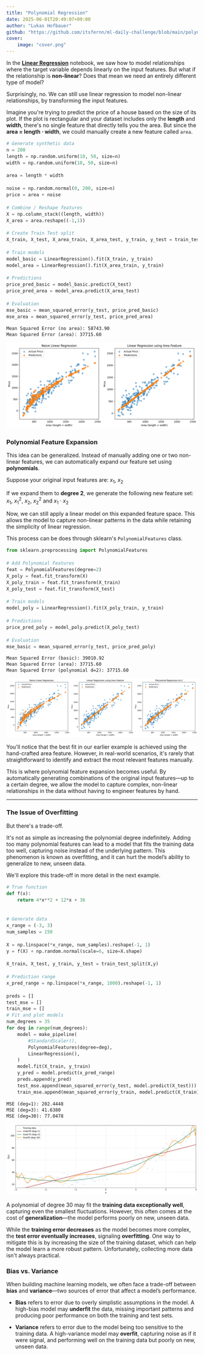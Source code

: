 ```yaml
---
title: "Polynomial Regression"
date: 2025-06-01T20:49:07+09:00
author: "Lukas Hofbauer"
github: "https://github.com/itsfernn/ml-daily-challenge/blob/main/polynomial-regression/polynomial-regression.ipynb"
cover:
    image: "cover.png"
---
```

In the [**Linear Regression**](linear-regression) notebook, we saw how to model relationships where the target variable depends linearly on the input features. But what if the relationship is **non-linear**? Does that mean we need an entirely different type of model?

Surprisingly, no. We can still use linear regression to model non-linear relationships, by transforming the input features.


Imagine you're trying to predict the price of a house based on the size of its plot. If the plot is rectangular and your dataset includes only the **length** and **width**, there's no single feature that directly tells you the area. But since the **area = length $\cdot$ width**, we could manually create a new feature called `area`.


```python
# Generate synthetic data
n = 200
length = np.random.uniform(10, 50, size=n)
width = np.random.uniform(10, 50, size=n)

area = length * width

noise = np.random.normal(0, 200, size=n)
price = area + noise

# Combine / Reshape features
X = np.column_stack((length, width))
X_area = area.reshape((-1,1))

# Create Train Test split
X_train, X_test, X_area_train, X_area_test, y_train, y_test = train_test_split(X, X_area, price)

# Train models
model_basic = LinearRegression().fit(X_train, y_train)
model_area = LinearRegression().fit(X_area_train, y_train)

# Predictions
price_pred_basic = model_basic.predict(X_test)
price_pred_area = model_area.predict(X_area_test)

# Evaluation
mse_basic = mean_squared_error(y_test, price_pred_basic)
mse_area = mean_squared_error(y_test, price_pred_area)
```

    Mean Squared Error (no area): 58743.90
    Mean Squared Error (area): 37715.60


![png](output_2_0.png)



### Polynomial Feature Expansion
This idea can be generalized. Instead of manually adding one or two non-linear features, we can automatically expand our feature set using **polynomials**.

Suppose your original input features are: $x_1$, $x_2$

If we expand them to **degree 2**, we generate the following new feature set: $x_1$, $x_1^2$, $x_2$, $x_2^2$ and $x_1 \cdot x_2$

Now, we can still apply a linear model on this expanded feature space. This allows the model to capture non-linear patterns in the data while retaining the simplicity of linear regression.

This process can be does through sklearn's `PolynomialFeatures` class.


```python
from sklearn.preprocessing import PolynomialFeatures

# Add Polynomial Features
feat = PolynomialFeatures(degree=2)
X_poly = feat.fit_transform(X)
X_poly_train = feat.fit_transform(X_train)
X_poly_test = feat.fit_transform(X_test)

# Train models
model_poly = LinearRegression().fit(X_poly_train, y_train)

# Predictions
price_pred_poly = model_poly.predict(X_poly_test)

# Evaluation
mse_basic = mean_squared_error(y_test, price_pred_poly)
```

    Mean Squared Error (basic): 39010.92
    Mean Squared Error (area): 37715.60
    Mean Squared Error (polynomial d=2): 37715.60


![png](output_5_0.png)



You'll notice that the best fit in our earlier example is achieved using the hand-crafted area feature. However, in real-world scenarios, it's rarely that straightforward to identify and extract the most relevant features manually.

This is where polynomial feature expansion becomes useful. By automatically generating combinations of the original input features—up to a certain degree, we allow the model to capture complex, non-linear relationships in the data without having to engineer features by hand.

---

### The Issue of Overfitting
But there's a trade-off.

It's not as simple as increasing the polynomial degree indefinitely. Adding too many polynomial features can lead to a model that fits the training data too well, capturing noise instead of the underlying pattern. This phenomenon is known as overfitting, and it can hurt the model’s ability to generalize to new, unseen data.

We'll explore this trade-off in more detail in the next example.


```python
# True function
def f(x):
    return 4*x**2 + 12*x + 36


# Generate data
x_range = (-3, 3)
num_samples = 150

X = np.linspace(*x_range, num_samples).reshape(-1, 1)
y = f(X) + np.random.normal(scale=6, size=X.shape)

X_train, X_test, y_train, y_test = train_test_split(X,y)

# Prediction range
x_pred_range = np.linspace(*x_range, 1000).reshape(-1, 1)

preds = []
test_mse = []
train_mse = []
# Fit and plot models
num_degrees = 35
for deg in range(num_degrees):
    model = make_pipeline(
        #StandardScaler(),
        PolynomialFeatures(degree=deg),
        LinearRegression(),
    )
    model.fit(X_train, y_train)
    y_pred = model.predict(x_pred_range)
    preds.append(y_pred)
    test_mse.append(mean_squared_error(y_test, model.predict(X_test)))
    train_mse.append(mean_squared_error(y_train, model.predict(X_train)))
```

    MSE (deg=1): 202.4448
    MSE (deg=3): 41.6380
    MSE (deg=30): 77.0478


![png](output_8_1.png)



A polynomial of degree 30 may fit the **training data exceptionally well**, capturing even the smallest fluctuations. However, this often comes at the cost of **generalization**—the model performs poorly on new, unseen data.

While the **training error decreases** as the model becomes more complex, the **test error eventually increases**, signaling **overfitting**. One way to mitigate this is by increasing the size of the training dataset, which can help the model learn a more robust pattern. Unfortunately, collecting more data isn't always practical.

### Bias vs. Variance

When building machine learning models, we often face a trade-off between **bias** and **variance**—two sources of error that affect a model’s performance.

- **Bias** refers to error due to overly simplistic assumptions in the model. A high-bias model may **underfit** the data, missing important patterns and producing poor performance on both the training and test sets.

- **Variance** refers to error due to the model being too sensitive to the training data. A high-variance model may **overfit**, capturing noise as if it were signal, and performing well on the training data but poorly on new, unseen data.
